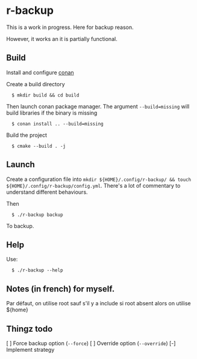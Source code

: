 # r-backup

This is a work in progress. Here for backup reason.

However, it works an it is partially functional. 

## Build

Install and configure [conan](https://conan.io/)

Create a build directory
```shell
  $ mkdir build && cd build
``` 

Then launch conan package manager. The argument `--build=missing` will build libraries if the binary is missing

```shell
  $ conan install .. --build=missing
``` 

Build the project

```shell
  $ cmake --build . -j 
``` 

## Launch

Create a configuration file into `mkdir ${HOME}/.config/r-backup/ && touch ${HOME}/.config/r-backup/config.yml`. There's a lot of commentary to understand different behaviours.

Then 

```shell
  $ ./r-backup backup
``` 
  
To backup.

## Help

Use:
```shell
  $ ./r-backup --help
``` 

## Notes (in french) for myself.

Par défaut, on utilise root sauf s'il y a include
si root absent alors on utilise ${home}

## Thingz todo

[ ] Force backup option (`--force`)
[ ] Override option (`--override`)
[-] Implement strategy
